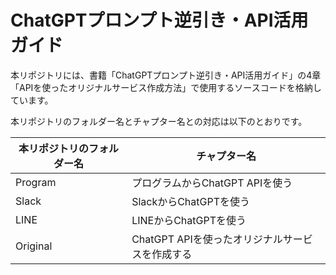 # ChatGPTプロンプト逆引き・API活用ガイド

本リポジトリには、書籍「ChatGPTプロンプト逆引き・API活用ガイド」の4章「APIを使ったオリジナルサービス作成方法」で使用するソースコードを格納しています。

本リポジトリのフォルダー名とチャプター名との対応は以下のとおりです。

|本リポジトリのフォルダー名|チャプター名|
|---|---|
|Program|プログラムからChatGPT APIを使う|
|Slack|SlackからChatGPTを使う|
|LINE|LINEからChatGPTを使う|
|Original|ChatGPT APIを使ったオリジナルサービスを作成する|

